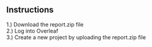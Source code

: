 <h2>Instructions </h2>  

1.) Download the report.zip file                                   <br>
2.) Log into Overleaf                                              <br>
3.) Create a new project by uploading the report.zip file
